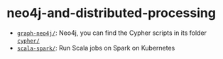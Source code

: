 # neo4j-and-distributed-processing

- [`graph-neo4j/`](./graph-neo4j/): Neo4j, you can find the Cypher scripts in its folder [`cypher/`](./graph-neo4j/cypher/)
- [`scala-spark/`](./scala-spark/): Run Scala jobs on Spark on Kubernetes
